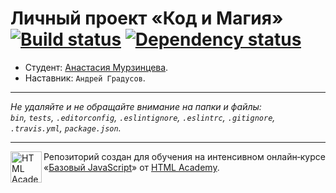 ﻿# Личный проект «Код и Магия» [![Build status][travis-image]][travis-url] [![Dependency status][dependency-image]][dependency-url]

* Студент: [Анастасия Мурзинцева](https://up.htmlacademy.ru/javascript/7/user/152154).
* Наставник: `Андрей Градусов`.

---

_Не удаляйте и не обращайте внимание на папки и файлы:_<br>
_`bin`, `tests`, `.editorconfig`, `.eslintignore`, `.eslintrc`, `.gitignore`, `.travis.yml`, `package.json`._

---

<a href="https://htmlacademy.ru/intensive/javascript"><img align="left" width="50" height="50" title="HTML Academy" src="https://up.htmlacademy.ru/static/img/intensive/javascript/logo-for-github.svg"></a>

Репозиторий создан для обучения на интенсивном онлайн‑курсе «[Базовый JavaScript](https://htmlacademy.ru/intensive/javascript)» от [HTML Academy](https://htmlacademy.ru).

[travis-image]: https://travis-ci.org/htmlacademy-javascript/152154-code-and-magick.svg?branch=master
[travis-url]: https://travis-ci.org/htmlacademy-javascript/152154-code-and-magick
[dependency-image]: https://david-dm.org/htmlacademy-javascript/152154-code-and-magick.svg?style=flat-square
[dependency-url]: https://david-dm.org/htmlacademy-javascript/152154-code-and-magick
